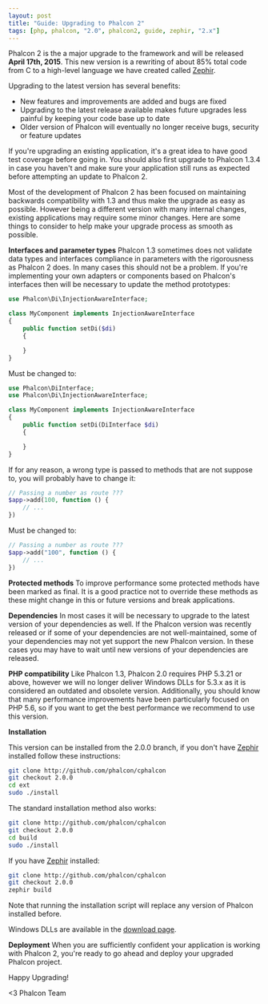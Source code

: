 ```yaml
---
layout: post
title: "Guide: Upgrading to Phalcon 2"
tags: [php, phalcon, "2.0", phalcon2, guide, zephir, "2.x"]
---
```

Phalcon 2 is the a major upgrade to the framework and will be released **April 17th, 2015**. This new version is a rewriting of about 85% total code from C to a high-level language we have created called [Zephir](https://zephir-lang.com/).

Upgrading to the latest version has several benefits:

<!--more-->
- New features and improvements are added and bugs are fixed
- Upgrading to the latest release available makes future upgrades less painful by keeping your code base up to date
- Older version of Phalcon will eventually no longer receive bugs, security or feature updates

If you're upgrading an existing application, it's a great idea to have good test coverage before going in. You should also first upgrade to Phalcon 1.3.4 in case you haven't and make sure your application still runs as expected before attempting an update to Phalcon 2.

Most of the development of Phalcon 2 has been focused on maintaining backwards compatibility with 1.3 and thus make the upgrade as easy as possible. However being a different version with many internal changes, existing applications may require some minor changes. Here are some things to consider to help make your upgrade process as smooth as possible.

**Interfaces and parameter types**
Phalcon 1.3 sometimes does not validate data types and interfaces compliance in parameters with the rigorousness as Phalcon 2 does. In many cases this should not be a problem. If you're implementing your own adapters or components based on Phalcon's interfaces then will be necessary to update the method prototypes:

```php
use Phalcon\Di\InjectionAwareInterface;

class MyComponent implements InjectionAwareInterface
{
    public function setDi($di)
    {

    }
}
```

Must be changed to:

```php
use Phalcon\DiInterface;
use Phalcon\Di\InjectionAwareInterface;

class MyComponent implements InjectionAwareInterface
{
    public function setDi(DiInterface $di)
    {

    }
}
```

If for any reason, a wrong type is passed to methods that are not suppose to, you will probably have to change it:

```php
// Passing a number as route ???
$app->add(100, function () {
    // ...  
})
```

Must be changed to:

```php
// Passing a number as route ???
$app->add("100", function () {
    // ...      
})
```

**Protected methods**
To improve performance some protected methods have been marked as final. It is a good practice not to override these methods as these might change in this or future versions and break applications.

**Dependencies**
In most cases it will be necessary to upgrade to the latest version of your dependencies as well. If the Phalcon version was recently released or if some of your dependencies are not well-maintained, some of your dependencies may not yet support the new Phalcon version. In these cases you may have to wait until new versions of your dependencies are released.

**PHP compatibility**
Like Phalcon 1.3, Phalcon 2.0 requires PHP 5.3.21 or above, however we will no longer deliver Windows DLLs for 5.3.x as it is considered an outdated and obsolete version. Additionally, you should know that many performance improvements have been particularly focused on PHP 5.6, so if you want to get the best performance we recommend to use this version.

**Installation**

This version can be installed from the 2.0.0 branch, if you don't have [Zephir](https://zephir-lang.com) installed follow these instructions:

```sh
git clone http://github.com/phalcon/cphalcon
git checkout 2.0.0
cd ext
sudo ./install
```

The standard installation method also works:

```sh
git clone http://github.com/phalcon/cphalcon
git checkout 2.0.0
cd build
sudo ./install
```

If you have [Zephir](https://zephir-lang.com) installed:

```sh
git clone http://github.com/phalcon/cphalcon
git checkout 2.0.0
zephir build
```

Note that running the installation script will replace any version of Phalcon installed before.

Windows DLLs are available in the [download page](https://phalcon.io/en/download/windows).

**Deployment**
When you are sufficiently confident your application is working with Phalcon 2, you're ready to go ahead and deploy your upgraded Phalcon project.

Happy Upgrading!


<3 Phalcon Team
